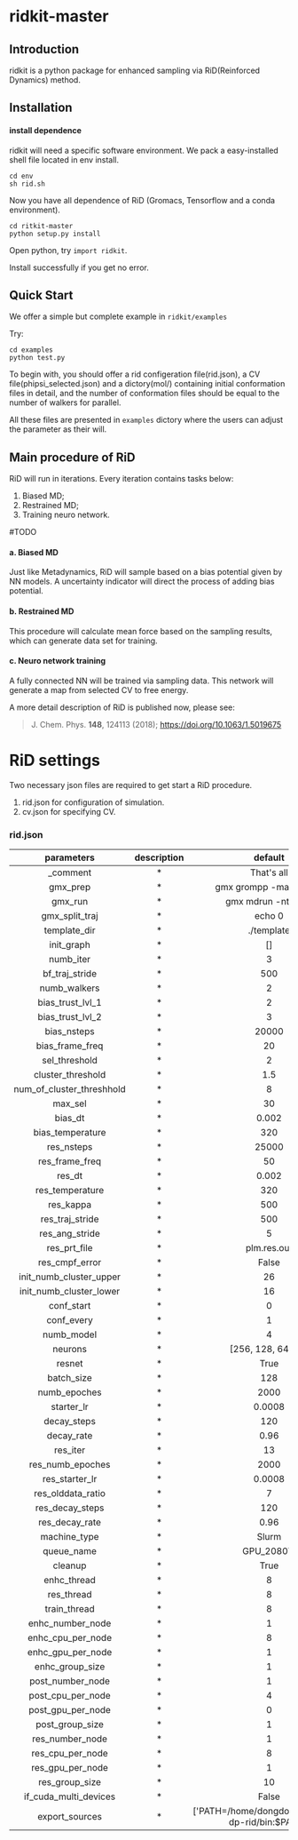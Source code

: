 # ridkit-master

## Introduction

ridkit is a python package for enhanced sampling via RiD(Reinforced Dynamics) method.

## Installation

#### install dependence
ridkit will need a specific software environment. We pack a easy-installed shell file located in env install.
~~~
cd env
sh rid.sh
~~~
Now you have all dependence of RiD (Gromacs, Tensorflow and a conda environment).
~~~
cd ritkit-master
python setup.py install
~~~
Open python, try `import ridkit`.

Install successfully if you get no error.

## Quick Start
We offer a simple but complete example in `ridkit/examples`

Try:
```
cd examples
python test.py
```

To begin with, you should offer a rid configeration file(rid.json), a CV file(phipsi_selected.json) and a dictory(mol/) containing initial conformation files in detail, and the number of conformation files should be equal to the number of walkers for parallel.

All these files are presented in `examples` dictory where the users can adjust the parameter as their will.



## Main procedure of RiD

RiD will run in iterations. Every iteration contains tasks below:

1. Biased MD;
2. Restrained MD;
3. Training neuro network.

#TODO

#### a. Biased MD

Just like Metadynamics, RiD will sample based on a bias potential given by NN models. A uncertainty indicator will direct the process of adding bias potential.

#### b. Restrained MD

This procedure will calculate mean force based on the sampling results, which can generate data set for training. 

#### c. Neuro network training

A fully connected NN will be trained via sampling data. This network will generate a map from selected CV to free energy.

A more detail description of RiD is published now, please see:

>  J. Chem. Phys. **148**, 124113 (2018); https://doi.org/10.1063/1.5019675



 # RiD settings



Two necessary json files are required to get start a RiD procedure.

1. rid.json for configuration of simulation.
2. cv.json for specifying CV.

### rid.json

| parameters | description | default |
| :----: | :----: | :----: |
| _comment | * | That's all |
| gmx_prep | * | gmx grompp -maxwarn 1 |
| gmx_run | * | gmx mdrun -ntmpi 1 |
| gmx_split_traj | * | echo 0 | gmx trjconv -sep -f traj.trr -o confs/conf.gro -vel |
| template_dir | * | ./template |
| init_graph | * | [] |
| numb_iter | * | 3 |
| bf_traj_stride | * | 500 |
| numb_walkers | * | 2 |
| bias_trust_lvl_1 | * | 2 |
| bias_trust_lvl_2 | * | 3 |
| bias_nsteps | * | 20000 |
| bias_frame_freq | * | 20 |
| sel_threshold | * | 2 |
| cluster_threshold | * | 1.5 |
| num_of_cluster_threshhold | * | 8 |
| max_sel | * | 30 |
| bias_dt | * | 0.002 |
| bias_temperature | * | 320 |
| res_nsteps | * | 25000 |
| res_frame_freq | * | 50 |
| res_dt | * | 0.002 |
| res_temperature | * | 320 |
| res_kappa | * | 500 |
| res_traj_stride | * | 500 |
| res_ang_stride | * | 5 |
| res_prt_file | * | plm.res.out |
| res_cmpf_error | * | False |
| init_numb_cluster_upper | * | 26 |
| init_numb_cluster_lower | * | 16 |
| conf_start | * | 0 |
| conf_every | * | 1 |
| numb_model | * | 4 |
| neurons | * | [256, 128, 64, 32] |
| resnet | * | True |
| batch_size | * | 128 |
| numb_epoches | * | 2000 |
| starter_lr | * | 0.0008 |
| decay_steps | * | 120 |
| decay_rate | * | 0.96 |
| res_iter | * | 13 |
| res_numb_epoches | * | 2000 |
| res_starter_lr | * | 0.0008 |
| res_olddata_ratio | * | 7 |
| res_decay_steps | * | 120 |
| res_decay_rate | * | 0.96 |
| machine_type | * | Slurm |
| queue_name | * | GPU_2080Ti |
| cleanup | * | True |
| enhc_thread | * | 8 |
| res_thread | * | 8 |
| train_thread | * | 8 |
| enhc_number_node | * | 1 |
| enhc_cpu_per_node | * | 8 |
| enhc_gpu_per_node | * | 1 |
| enhc_group_size | * | 1 |
| post_number_node | * | 1 |
| post_cpu_per_node | * | 4 |
| post_gpu_per_node | * | 0 |
| post_group_size | * | 1 |
| res_number_node | * | 1 |
| res_cpu_per_node | * | 8 |
| res_gpu_per_node | * | 1 |
| res_group_size | * | 10 |
| if_cuda_multi_devices | * | False |
| export_sources | * | ['PATH=/home/dongdong/gromacs-dp-rid/bin:$PATH'] |
